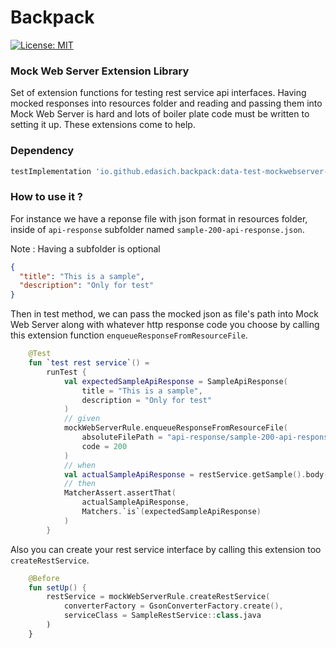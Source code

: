 # Backpack
[![License: MIT](https://img.shields.io/badge/License-MIT-yellow.svg)](https://opensource.org/licenses/MIT)

### Mock Web Server Extension Library
Set of extension functions for testing rest service api interfaces.
Having mocked responses into resources folder and reading and passing them into Mock Web Server is hard and lots of boiler plate code must be written to setting it up. These extensions come to help.

### Dependency
```gradle
testImplementation 'io.github.edasich.backpack:data-test-mockwebserver-ext:LATEST_VERSION'
```

### How to use it ?
For instance we have a reponse file with json format in resources folder,
inside of `api-response` subfolder named `sample-200-api-response.json`.

Note : Having a subfolder is optional

```json
{
  "title": "This is a sample",
  "description": "Only for test"
}
```

Then in test method, we can pass the mocked json as file's path into Mock Web Server along with whatever http response code you choose by calling this extension function `enqueueResponseFromResourceFile`.

```kotlin
    @Test
    fun `test rest service`() =
        runTest {
            val expectedSampleApiResponse = SampleApiResponse(
                title = "This is a sample",
                description = "Only for test"
            )
            // given
            mockWebServerRule.enqueueResponseFromResourceFile(
                absoluteFilePath = "api-response/sample-200-api-response.json",
                code = 200
            )
            // when
            val actualSampleApiResponse = restService.getSample().body()!!
            // then
            MatcherAssert.assertThat(
                actualSampleApiResponse,
                Matchers.`is`(expectedSampleApiResponse)
            )
        }
```

Also you can create your rest service interface by calling this extension too `createRestService`.

```kotlin
    @Before
    fun setUp() {
        restService = mockWebServerRule.createRestService(
            converterFactory = GsonConverterFactory.create(),
            serviceClass = SampleRestService::class.java
        )
    }
```